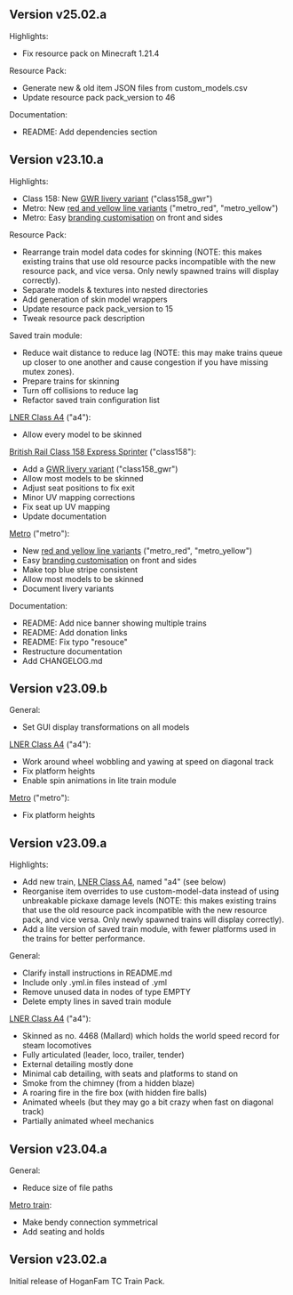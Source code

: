 Version v25.02.a
----------------

Highlights:
 - Fix resource pack on Minecraft 1.21.4

Resource Pack:
 - Generate new & old item JSON files from custom\_models.csv
 - Update resource pack pack\_version to 46

Documentation:
 - README: Add dependencies section

Version v23.10.a
----------------

Highlights:
 - Class 158: New [GWR livery variant](docs/class158.md#variants) ("class158\_gwr")
 - Metro: New [red and yellow line variants](docs/metro.md#variants) ("metro\_red", "metro\_yellow")
 - Metro: Easy [branding customisation](docs/metro.md#customisation) on front and sides

Resource Pack:
 - Rearrange train model data codes for skinning (NOTE: this makes existing
   trains that use old resource packs incompatible with the new resource pack,
   and vice versa. Only newly spawned trains will display correctly).
 - Separate models & textures into nested directories
 - Add generation of skin model wrappers
 - Update resource pack pack\_version to 15
 - Tweak resource pack description

Saved train module:
 - Reduce wait distance to reduce lag (NOTE: this may make trains queue up
   closer to one another and cause congestion if you have missing mutex zones).
 - Prepare trains for skinning
 - Turn off collisions to reduce lag
 - Refactor saved train configuration list

[LNER Class A4](docs/a4.md) ("a4"):
 - Allow every model to be skinned

[British Rail Class 158 Express Sprinter](docs/class158.md) ("class158"):
 - Add a [GWR livery variant](docs/class158.md#variants) ("class158\_gwr")
 - Allow most models to be skinned
 - Adjust seat positions to fix exit
 - Minor UV mapping corrections
 - Fix seat up UV mapping
 - Update documentation

[Metro](docs/metro.md) ("metro"):
 - New [red and yellow line variants](docs/metro.md#variants) ("metro\_red", "metro\_yellow")
 - Easy [branding customisation](docs/metro.md#customisation) on front and sides
 - Make top blue stripe consistent
 - Allow most models to be skinned
 - Document livery variants

Documentation:
 - README: Add nice banner showing multiple trains
 - README: Add donation links
 - README: Fix typo "resouce"
 - Restructure documentation
 - Add CHANGELOG.md


Version v23.09.b
----------------

General:
 - Set GUI display transformations on all models

[LNER Class A4](docs/a4.md) ("a4"):
 - Work around wheel wobbling and yawing at speed on diagonal track
 - Fix platform heights
 - Enable spin animations in lite train module

[Metro](docs/metro.md) ("metro"):
 - Fix platform heights


Version v23.09.a
----------------

Highlights:
 - Add new train, [LNER Class A4](docs/a4.md), named "a4" (see below)
 - Reorganise item overrides to use custom-model-data instead of using
   unbreakable pickaxe damage levels (NOTE: this makes existing trains
   that use the old resource pack incompatible with the new resource
   pack, and vice versa. Only newly spawned trains will display
   correctly).
 - Add a lite version of saved train module, with fewer platforms used
   in the trains for better performance.

General:
 - Clarify install instructions in README.md
 - Include only .yml.in files instead of .yml
 - Remove unused data in nodes of type EMPTY
 - Delete empty lines in saved train module

[LNER Class A4](docs/a4.md) ("a4"):
 - Skinned as no. 4468 (Mallard) which holds the world speed record
   for steam locomotives
 - Fully articulated (leader, loco, trailer, tender)
 - External detailing mostly done
 - Minimal cab detailing, with seats and platforms to stand on
 - Smoke from the chimney (from a hidden blaze)
 - A roaring fire in the fire box (with hidden fire balls)
 - Animated wheels (but they may go a bit crazy when fast on diagonal
   track)
 - Partially animated wheel mechanics


Version v23.04.a
----------------

General:
 - Reduce size of file paths

[Metro train](docs/metro.md):
 - Make bendy connection symmetrical
 - Add seating and holds


Version v23.02.a
----------------

Initial release of HoganFam TC Train Pack.
